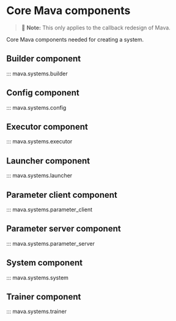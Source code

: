 # Core Mava components

> 🚧 **Note:** This only applies to the callback redesign of Mava.

Core Mava components needed for creating a system.

## Builder component
::: mava.systems.builder

## Config component
::: mava.systems.config

## Executor component
::: mava.systems.executor

## Launcher component
::: mava.systems.launcher

## Parameter client component
::: mava.systems.parameter_client

## Parameter server component
::: mava.systems.parameter_server

## System component
::: mava.systems.system

## Trainer component
::: mava.systems.trainer
